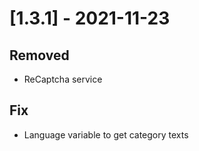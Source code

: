 # [1.3.1] - 2021-11-23

## Removed
- ReCaptcha service

## Fix
- Language variable to get category texts
